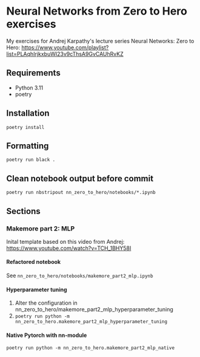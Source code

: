 # Neural Networks from Zero to Hero exercises

My exercises for Andrej Karpathy's lecture series Neural Networks: Zero to Hero:
https://www.youtube.com/playlist?list=PLAqhIrjkxbuWI23v9cThsA9GvCAUhRvKZ

## Requirements

* Python 3.11
* poetry

## Installation

`poetry install`

## Formatting

`poetry run black .`

## Clean notebook output before commit

`poetry run nbstripout nn_zero_to_hero/notebooks/*.ipynb`

## Sections

### Makemore part 2: MLP

Inital template based on this video from Andrej: https://www.youtube.com/watch?v=TCH_1BHY58I

#### Refactored notebook

See `nn_zero_to_hero/notebooks/makemore_part2_mlp.ipynb`

#### Hyperparameter tuning

1. Alter the configuration in nn_zero_to_hero/makemore_part2_mlp_hyperparameter_tuning
2. `poetry run python -m nn_zero_to_hero.makemore_part2_mlp_hyperparameter_tuning`

#### Native Pytorch with nn-module

`poetry run python -m nn_zero_to_hero.makemore_part2_mlp_native`
